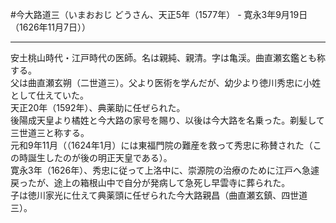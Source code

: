 #今大路道三（いまおおじ どうさん、天正5年（1577年） - 寛永3年9月19日（1626年11月7日））
***
安土桃山時代・江戸時代の医師。名は親純、親清。字は亀渓。曲直瀬玄鑑とも称する。  
父は曲直瀬玄朔（二世道三）。父より医術を学んだが、幼少より徳川秀忠に小姓として仕えていた。  
天正20年（1592年）、典薬助に任ぜられた。  
後陽成天皇より橘姓と今大路の家号を賜り、以後は今大路を名乗った。剃髪して三世道三と称する。  
元和9年11月（（1624年1月）には東福門院の難産を救って秀忠に称賛された（この時誕生したのが後の明正天皇である）。  
寛永3年（1626年）、秀忠に従って上洛中に、崇源院の治療のために江戸へ急遽戻ったが、途上の箱根山中で自分が発病して急死し早雲寺に葬られた。  
子は徳川家光に仕えて典薬頭に任ぜられた今大路親昌（曲直瀬玄鎮、四世道三）。
